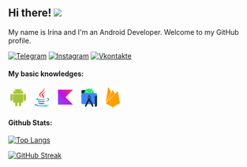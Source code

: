 ## Hi there! <img src="https://media.giphy.com/media/hvRJCLFzcasrR4ia7z/giphy.gif" width="30px"/>

My name is Irina and I'm an Android Developer. 
Welcome to my GitHub profile.

[![Telegram](https://img.shields.io/badge/-Telegram-0088cc?style=flat&logo=telegram&logoColor=ffffff)](https://t.me/rainey_i)
[![Instagram](https://img.shields.io/badge/-Instagram-8f5ade?style=flat&logo=instagram&logoColor=ffffff)](https://www.instagram.com/ira_rainey)
[![Vkontakte](https://img.shields.io/badge/-Vkontakte-4F7DB3?style=flat&logo=Vk&logoColor=ffffff)](https://vk.com/i_rainey)

#### My basic knowledges:
<div>
  <img src="https://github.com/devicons/devicon/blob/master/icons/android/android-plain.svg" title="Android" alt="Android" width="40" height="40"/>&nbsp;
  <img src="https://github.com/devicons/devicon/blob/master/icons/java/java-original.svg" title="Java" alt="Java" width="40" height="40"/>&nbsp;
  <img src="https://github.com/devicons/devicon/blob/master/icons/kotlin/kotlin-original.svg" title="Kotlin" alt="Kotlin" width="40" height="40"/>&nbsp;
  <img src="https://github.com/devicons/devicon/blob/master/icons/androidstudio/androidstudio-original.svg" title="Android Studio" alt="Android Studio" width="40" height="40"/>&nbsp;
  <img src="https://github.com/devicons/devicon/blob/master/icons/firebase/firebase-plain.svg" title="Firebase" alt="Firebase" width="40" height="40"/>&nbsp;
</div>

#### Github Stats:
[![Top Langs](https://github-readme-stats.vercel.app/api/top-langs/?username=RaineyI&layout=compact)](https://github.com/RaineyI/github-readme-stats)

[![GitHub Streak](http://github-readme-streak-stats.herokuapp.com?user=RaineyI&theme=tokyonight-duo&card_width=400)](https://git.io/streak-stats)
